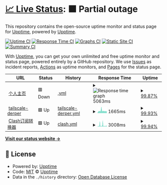 # [📈 Live Status](https://linshenkx.cn): <!--live status--> **🟧 Partial outage**

This repository contains the open-source uptime monitor and status page for [Upptime](https://upptime.js.org), powered by [Upptime](https://github.com/upptime/upptime).

[![Uptime CI](https://github.com/linshenkx/upptime/workflows/Uptime%20CI/badge.svg)](https://github.com/linshenkx/upptime/actions?query=workflow%3A%22Uptime+CI%22)
[![Response Time CI](https://github.com/linshenkx/upptime/workflows/Response%20Time%20CI/badge.svg)](https://github.com/linshenkx/upptime/actions?query=workflow%3A%22Response+Time+CI%22)
[![Graphs CI](https://github.com/linshenkx/upptime/workflows/Graphs%20CI/badge.svg)](https://github.com/linshenkx/upptime/actions?query=workflow%3A%22Graphs+CI%22)
[![Static Site CI](https://github.com/linshenkx/upptime/workflows/Static%20Site%20CI/badge.svg)](https://github.com/linshenkx/upptime/actions?query=workflow%3A%22Static+Site+CI%22)
[![Summary CI](https://github.com/linshenkx/upptime/workflows/Summary%20CI/badge.svg)](https://github.com/linshenkx/upptime/actions?query=workflow%3A%22Summary+CI%22)

With [Upptime](https://upptime.js.org), you can get your own unlimited and free uptime monitor and status page, powered entirely by a GitHub repository. We use [Issues](https://github.com/upptime/upptime/issues) as incident reports, [Actions](https://github.com/linshenkx/upptime/actions) as uptime monitors, and [Pages](https://linshenkx.cn) for the status page.

<!--start: status pages-->
<!-- This summary is generated by Upptime (https://github.com/upptime/upptime) -->
<!-- Do not edit this manually, your changes will be overwritten -->
<!-- prettier-ignore -->
| URL | Status | History | Response Time | Uptime |
| --- | ------ | ------- | ------------- | ------ |
| <img alt="" src="https://icons.duckduckgo.com/ip3/linshenkx.cn.ico" height="13"> [个人主页](https://linshenkx.cn) | 🟥 Down | [.yml](https://github.com/linshenkx/upptime/commits/HEAD/history/.yml) | <details><summary><img alt="Response time graph" src="./graphs//response-time-week.png" height="20"> 5063ms</summary><br><a href="https://linshenkx.github.io/upptime/history/"><img alt="Response time 2306" src="https://img.shields.io/endpoint?url=https%3A%2F%2Fraw.githubusercontent.com%2Flinshenkx%2Fupptime%2FHEAD%2Fapi%2F%2Fresponse-time.json"></a><br><a href="https://linshenkx.github.io/upptime/history/"><img alt="24-hour response time 9843" src="https://img.shields.io/endpoint?url=https%3A%2F%2Fraw.githubusercontent.com%2Flinshenkx%2Fupptime%2FHEAD%2Fapi%2F%2Fresponse-time-day.json"></a><br><a href="https://linshenkx.github.io/upptime/history/"><img alt="7-day response time 5063" src="https://img.shields.io/endpoint?url=https%3A%2F%2Fraw.githubusercontent.com%2Flinshenkx%2Fupptime%2FHEAD%2Fapi%2F%2Fresponse-time-week.json"></a><br><a href="https://linshenkx.github.io/upptime/history/"><img alt="30-day response time 3543" src="https://img.shields.io/endpoint?url=https%3A%2F%2Fraw.githubusercontent.com%2Flinshenkx%2Fupptime%2FHEAD%2Fapi%2F%2Fresponse-time-month.json"></a><br><a href="https://linshenkx.github.io/upptime/history/"><img alt="1-year response time 2306" src="https://img.shields.io/endpoint?url=https%3A%2F%2Fraw.githubusercontent.com%2Flinshenkx%2Fupptime%2FHEAD%2Fapi%2F%2Fresponse-time-year.json"></a></details> | <details><summary><a href="https://linshenkx.github.io/upptime/history/">99.87%</a></summary><a href="https://linshenkx.github.io/upptime/history/"><img alt="All-time uptime 99.48%" src="https://img.shields.io/endpoint?url=https%3A%2F%2Fraw.githubusercontent.com%2Flinshenkx%2Fupptime%2FHEAD%2Fapi%2F%2Fuptime.json"></a><br><a href="https://linshenkx.github.io/upptime/history/"><img alt="24-hour uptime 99.11%" src="https://img.shields.io/endpoint?url=https%3A%2F%2Fraw.githubusercontent.com%2Flinshenkx%2Fupptime%2FHEAD%2Fapi%2F%2Fuptime-day.json"></a><br><a href="https://linshenkx.github.io/upptime/history/"><img alt="7-day uptime 99.87%" src="https://img.shields.io/endpoint?url=https%3A%2F%2Fraw.githubusercontent.com%2Flinshenkx%2Fupptime%2FHEAD%2Fapi%2F%2Fuptime-week.json"></a><br><a href="https://linshenkx.github.io/upptime/history/"><img alt="30-day uptime 99.97%" src="https://img.shields.io/endpoint?url=https%3A%2F%2Fraw.githubusercontent.com%2Flinshenkx%2Fupptime%2FHEAD%2Fapi%2F%2Fuptime-month.json"></a><br><a href="https://linshenkx.github.io/upptime/history/"><img alt="1-year uptime 99.48%" src="https://img.shields.io/endpoint?url=https%3A%2F%2Fraw.githubusercontent.com%2Flinshenkx%2Fupptime%2FHEAD%2Fapi%2F%2Fuptime-year.json"></a></details>
| <img alt="" src="https://icons.duckduckgo.com/ip3/derper.linshenkx.cn.ico" height="13"> [tailscale-derper](https://derper.linshenkx.cn) | 🟩 Up | [tailscale-derper.yml](https://github.com/linshenkx/upptime/commits/HEAD/history/tailscale-derper.yml) | <details><summary><img alt="Response time graph" src="./graphs/tailscale-derper/response-time-week.png" height="20"> 1665ms</summary><br><a href="https://linshenkx.github.io/upptime/history/tailscale-derper"><img alt="Response time 1150" src="https://img.shields.io/endpoint?url=https%3A%2F%2Fraw.githubusercontent.com%2Flinshenkx%2Fupptime%2FHEAD%2Fapi%2Ftailscale-derper%2Fresponse-time.json"></a><br><a href="https://linshenkx.github.io/upptime/history/tailscale-derper"><img alt="24-hour response time 2363" src="https://img.shields.io/endpoint?url=https%3A%2F%2Fraw.githubusercontent.com%2Flinshenkx%2Fupptime%2FHEAD%2Fapi%2Ftailscale-derper%2Fresponse-time-day.json"></a><br><a href="https://linshenkx.github.io/upptime/history/tailscale-derper"><img alt="7-day response time 1665" src="https://img.shields.io/endpoint?url=https%3A%2F%2Fraw.githubusercontent.com%2Flinshenkx%2Fupptime%2FHEAD%2Fapi%2Ftailscale-derper%2Fresponse-time-week.json"></a><br><a href="https://linshenkx.github.io/upptime/history/tailscale-derper"><img alt="30-day response time 1278" src="https://img.shields.io/endpoint?url=https%3A%2F%2Fraw.githubusercontent.com%2Flinshenkx%2Fupptime%2FHEAD%2Fapi%2Ftailscale-derper%2Fresponse-time-month.json"></a><br><a href="https://linshenkx.github.io/upptime/history/tailscale-derper"><img alt="1-year response time 1150" src="https://img.shields.io/endpoint?url=https%3A%2F%2Fraw.githubusercontent.com%2Flinshenkx%2Fupptime%2FHEAD%2Fapi%2Ftailscale-derper%2Fresponse-time-year.json"></a></details> | <details><summary><a href="https://linshenkx.github.io/upptime/history/tailscale-derper">99.93%</a></summary><a href="https://linshenkx.github.io/upptime/history/tailscale-derper"><img alt="All-time uptime 99.67%" src="https://img.shields.io/endpoint?url=https%3A%2F%2Fraw.githubusercontent.com%2Flinshenkx%2Fupptime%2FHEAD%2Fapi%2Ftailscale-derper%2Fuptime.json"></a><br><a href="https://linshenkx.github.io/upptime/history/tailscale-derper"><img alt="24-hour uptime 99.50%" src="https://img.shields.io/endpoint?url=https%3A%2F%2Fraw.githubusercontent.com%2Flinshenkx%2Fupptime%2FHEAD%2Fapi%2Ftailscale-derper%2Fuptime-day.json"></a><br><a href="https://linshenkx.github.io/upptime/history/tailscale-derper"><img alt="7-day uptime 99.93%" src="https://img.shields.io/endpoint?url=https%3A%2F%2Fraw.githubusercontent.com%2Flinshenkx%2Fupptime%2FHEAD%2Fapi%2Ftailscale-derper%2Fuptime-week.json"></a><br><a href="https://linshenkx.github.io/upptime/history/tailscale-derper"><img alt="30-day uptime 99.98%" src="https://img.shields.io/endpoint?url=https%3A%2F%2Fraw.githubusercontent.com%2Flinshenkx%2Fupptime%2FHEAD%2Fapi%2Ftailscale-derper%2Fuptime-month.json"></a><br><a href="https://linshenkx.github.io/upptime/history/tailscale-derper"><img alt="1-year uptime 99.67%" src="https://img.shields.io/endpoint?url=https%3A%2F%2Fraw.githubusercontent.com%2Flinshenkx%2Fupptime%2FHEAD%2Fapi%2Ftailscale-derper%2Fuptime-year.json"></a></details>
| <img alt="" src="https://icons.duckduckgo.com/ip3/ppc.linshenkx.cn.ico" height="13"> [Clash订阅转换器](https://ppc.linshenkx.cn) | 🟩 Up | [clash.yml](https://github.com/linshenkx/upptime/commits/HEAD/history/clash.yml) | <details><summary><img alt="Response time graph" src="./graphs/clash/response-time-week.png" height="20"> 3008ms</summary><br><a href="https://linshenkx.github.io/upptime/history/clash"><img alt="Response time 1289" src="https://img.shields.io/endpoint?url=https%3A%2F%2Fraw.githubusercontent.com%2Flinshenkx%2Fupptime%2FHEAD%2Fapi%2Fclash%2Fresponse-time.json"></a><br><a href="https://linshenkx.github.io/upptime/history/clash"><img alt="24-hour response time 1864" src="https://img.shields.io/endpoint?url=https%3A%2F%2Fraw.githubusercontent.com%2Flinshenkx%2Fupptime%2FHEAD%2Fapi%2Fclash%2Fresponse-time-day.json"></a><br><a href="https://linshenkx.github.io/upptime/history/clash"><img alt="7-day response time 3008" src="https://img.shields.io/endpoint?url=https%3A%2F%2Fraw.githubusercontent.com%2Flinshenkx%2Fupptime%2FHEAD%2Fapi%2Fclash%2Fresponse-time-week.json"></a><br><a href="https://linshenkx.github.io/upptime/history/clash"><img alt="30-day response time 1915" src="https://img.shields.io/endpoint?url=https%3A%2F%2Fraw.githubusercontent.com%2Flinshenkx%2Fupptime%2FHEAD%2Fapi%2Fclash%2Fresponse-time-month.json"></a><br><a href="https://linshenkx.github.io/upptime/history/clash"><img alt="1-year response time 1289" src="https://img.shields.io/endpoint?url=https%3A%2F%2Fraw.githubusercontent.com%2Flinshenkx%2Fupptime%2FHEAD%2Fapi%2Fclash%2Fresponse-time-year.json"></a></details> | <details><summary><a href="https://linshenkx.github.io/upptime/history/clash">99.94%</a></summary><a href="https://linshenkx.github.io/upptime/history/clash"><img alt="All-time uptime 99.86%" src="https://img.shields.io/endpoint?url=https%3A%2F%2Fraw.githubusercontent.com%2Flinshenkx%2Fupptime%2FHEAD%2Fapi%2Fclash%2Fuptime.json"></a><br><a href="https://linshenkx.github.io/upptime/history/clash"><img alt="24-hour uptime 99.60%" src="https://img.shields.io/endpoint?url=https%3A%2F%2Fraw.githubusercontent.com%2Flinshenkx%2Fupptime%2FHEAD%2Fapi%2Fclash%2Fuptime-day.json"></a><br><a href="https://linshenkx.github.io/upptime/history/clash"><img alt="7-day uptime 99.94%" src="https://img.shields.io/endpoint?url=https%3A%2F%2Fraw.githubusercontent.com%2Flinshenkx%2Fupptime%2FHEAD%2Fapi%2Fclash%2Fuptime-week.json"></a><br><a href="https://linshenkx.github.io/upptime/history/clash"><img alt="30-day uptime 99.99%" src="https://img.shields.io/endpoint?url=https%3A%2F%2Fraw.githubusercontent.com%2Flinshenkx%2Fupptime%2FHEAD%2Fapi%2Fclash%2Fuptime-month.json"></a><br><a href="https://linshenkx.github.io/upptime/history/clash"><img alt="1-year uptime 99.86%" src="https://img.shields.io/endpoint?url=https%3A%2F%2Fraw.githubusercontent.com%2Flinshenkx%2Fupptime%2FHEAD%2Fapi%2Fclash%2Fuptime-year.json"></a></details>

<!--end: status pages-->

[**Visit our status website →**](https://linshenkx.cn)

## 📄 License

- Powered by: [Upptime](https://github.com/upptime/upptime)
- Code: [MIT](./LICENSE) © [Upptime](https://upptime.js.org)
- Data in the `./history` directory: [Open Database License](https://opendatacommons.org/licenses/odbl/1-0/)

